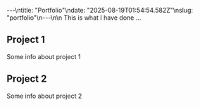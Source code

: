 ---\ntitle: "Portfolio"\ndate: "2025-08-19T01:54:54.582Z"\nslug: "portfolio"\n---\n\n
This is what I have done …


## Project 1

Some info about project 1


## Project 2

Some info about project 2

